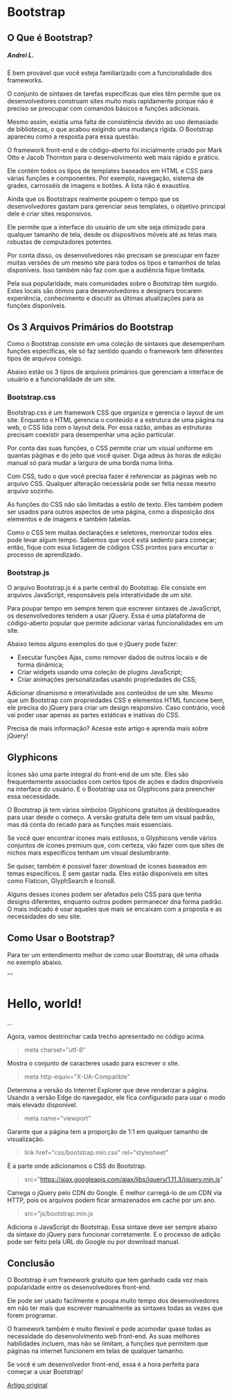 # Bootstrap

## O Que é Bootstrap?
##### Andrei L.

É bem provável que você esteja familiarizado com a funcionalidade dos frameworks. 

O conjunto de sintaxes de tarefas específicas que eles têm permite que os desenvolvedores construam sites muito mais rapidamente porque não é preciso se preocupar com comandos básicos e funções adicionais. 

Mesmo assim, existia uma falta de consistência devido ao uso demasiado de bibliotecas, o que acabou exigindo uma mudança rígida. O Bootstrap apareceu como a resposta para essa questão.   

O framework front-end e de código-aberto foi inicialmente criado por Mark Otto e Jacob Thornton para o desenvolvimento web mais rápido e prático. 

Ele contém todos os tipos de templates baseados em HTML e CSS para várias funções e componentes. Por exemplo, navegação, sistema de grades, carrosséis de imagens e botões. A lista não é exaustiva. 

Ainda que os Bootstraps realmente poupem o tempo que os desenvolvedores gastam para gerenciar seus templates, o objetivo principal dele é criar sites responsivos. 

Ele permite que a interface do usuário de um site seja otimizado para qualquer tamanho de tela, desde os dispositivos móveis até as telas mais robustas de computadores potentes.

Por conta disso, os desenvolvedores não precisam se preocupar em fazer muitas versões de um mesmo site para todos os tipos e tamanhos de telas disponíveis. Isso também não faz com que a audiência fique limitada.

Pela sua popularidade, mais comunidades sobre o Bootstrap têm surgido. Estes locais são ótimos para desenvolvedores e designers trocarem experiẽncia, conhecimento e discutir as últimas atualizações para as funções disponíveis.  

## Os 3 Arquivos Primários do Bootstrap

Como o Bootstrap consiste em uma coleção de sintaxes que desempenham funções específicas, ele só faz sentido quando  o framework tem diferentes tipos de arquivos consigo. 

Abaixo estão os 3 tipos de arquivos primários que gerenciam a interface de usuário e a funcionalidade de um site. 

### Bootstrap.css

Bootstrap.css é um framework CSS que organiza e gerencia o layout de um site. Enquanto o HTML gerencia o conteúdo e a estrutura de uma página na web, o CSS lida com o layout dela. Por essa razão, ambas as estruturas precisam coexistir para desempenhar uma ação particular.

Por conta das suas funções, o CSS permite criar um visual uniforme em quantas páginas e do jeito que você quiser. Diga adeus às horas de edição manual só para mudar a largura de uma borda numa linha.

Com CSS, tudo o que você precisa fazer é referenciar as páginas web no arquivo CSS. Qualquer alteração necessária pode ser feita nesse mesmo arquivo sozinho.

As funções do CSS não são limitadas a estilo de texto. Eles também podem ser usados para outros aspectos de uma página, como a disposição dos elementos e de imagens e também tabelas. 

Como o CSS tem muitas declarações e seletores, memorizar todos eles pode levar algum tempo. Sabemos que você está sedento para começar; então, fique com essa listagem de códigos CSS prontos para encurtar o processo de aprendizado.  

### Bootstrap.js

O arquivo Bootstrap.js é a parte central do Bootstrap. Ele consiste em arquivos JavaScript, responsáveis pela interatividade de um site.

Para poupar tempo em sempre terem que escrever sintaxes de JavaScript, os desenvolvedores tendem a usar jQuery. Essa é uma plataforma de código-aberto popular que permite adicionar várias funcionalidades em um site. 

Abaixo temos alguns exemplos do que o jQuery pode fazer:

- Executar funções Ajax, como remover dados de outros locais e de forma dinâmica;
- Criar widgets usando uma coleção de plugins JavaScript;
- Criar animações personalizadas usando propriedades do CSS;

Adicionar dinamismo e interatividade aos conteúdos de um site.
Mesmo que um Bootstrap com propriedades CSS e elementos HTML funcione bem, ele precisa do jQuery para criar um design responsivo. Caso contrário, você vai poder usar apenas as partes estáticas e inativas do CSS.

Precisa de mais informação? Acesse este artigo e aprenda mais sobre jQuery!

## Glyphicons 

Ícones são uma parte integral do front-end de um site. Eles são frequentemente associados com certos tipos de ações e dados disponíveis na interface do usuário. E o Bootstrap usa os Glyphicons para preencher essa necessidade. 

O Bootstrap já tem vários símbolos Glyphicons gratuitos já desbloqueados para usar desde o começo. A versão gratuita dele tem um visual padrão, mas dá conta do recado para as funções mais essenciais. 

Se você quer encontrar ícones mais estilosos, o Glyphicons vende vários conjuntos de ícones premium que, com certeza, vão fazer com que sites de nichos mais específicos tenham um visual deslumbrante. 

Se quiser, também é possível fazer download de ícones baseados em temas específicos. E sem gastar nada. Eles estão disponíveis em sites como Flaticon, GlyphSearch e Icons8.  

Alguns desses ícones podem ser afetados pelo CSS para que tenha designs diferentes, enquanto outros podem permanecer dna forma padrão. O mais indicado é usar aqueles que mais se encaixam com a proposta e as necessidades do seu site. 

## Como Usar o Bootstrap?

Para ter um entendimento melhor de como usar Bootstrap, dê uma olhada no exemplo abaixo.

'''
<html lang="en">
<head>
<meta charset="utf-8" />
<meta http-equiv="X-UA-Compatible" content="IE=edge" />
<meta name="viewport" content="width=device-width, initial-scale=1" /> 
<title>Bootstrap 101 Template</title>
<link href="css/bootstrap.min.css" rel="stylesheet" />
</head>
<body>
<h1>Hello, world!</h1>
<script src="https://ajax.googleapis.com/ajax/libs/jquery/1.11.3/jquery.min.js"></script>
<script src="js/bootstrap.min.js"></script>
</body>
</html>
...

Agora, vamos destrinchar cada trecho apresentado no código acima.

> meta charset="utf-8"

Mostra o conjunto de caracteres usado para escrever o site.

> meta http-equiv="X-UA-Compatible"

Determina a versão do Internet Explorer que deve renderizar a página. Usando a versão Edge do navegador, ele fica configurado para usar o modo mais elevado disponível.

> meta name="viewport"

Garante que a página tem a proporção de 1:1 em qualquer tamanho de visualização.

> link href="css/bootstrap.min.css" rel="stylesheet"

É a parte onde adicionamos o CSS do Bootstrap.  

> src="https://ajax.googleapis.com/ajax/libs/jquery/1.11.3/jquery.min.js"

Carrega o jQuery pelo CDN do Google. É melhor carregá-lo de um CDN via HTTP, pois os arquivos podem ficar armazenados em cache por um ano.

> src="js/bootstrap.min.js

Adiciona o JavaScript do Bootstrap. Essa sintaxe deve ser sempre abaixo da sintaxe do jQuery para funcionar corretamente. E o processo de adição pode ser feito pela URL do Google ou por download manual. 

## Conclusão

O Bootstrap é um framework gratuito que tem ganhado cada vez mais popularidade entre os desenvolvedores front-end.

Ele pode ser usado facilmente e poupa muito tempo dos desenvolvedores em não ter mais que escrever manualmente as sintaxes todas as vezes que forem programar.

O framework também é muito flexível e pode acomodar quase todas as necessidade do desenvolvimento web front-end. As suas melhores habilidades incluem, mas não se limitam, a funções que permitem que páginas na internet funcionem em telas de qualquer tamanho. 

Se você é um desenvolvedor front-end, essa é a hora perfeita para começar a usar Bootstrap! 

[Artigo original](https://www.hostinger.com.br/tutoriais/o-que-e-bootstrap)